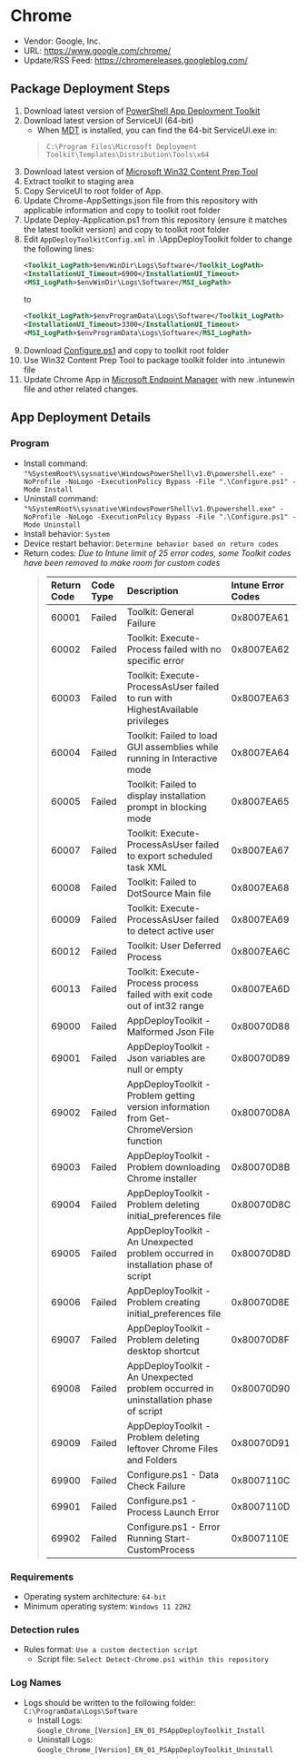 # Chrome

  - Vendor: Google, Inc.
  - URL: https://www.google.com/chrome/
  - Update/RSS Feed: https://chromereleases.googleblog.com/

## Package Deployment Steps
1. Download latest version of [PowerShell App Deployment Toolkit](https://github.com/PSAppDeployToolkit/PSAppDeployToolkit/releases)
2. Download latest version of ServiceUI (64-bit)
   - When [MDT](https://aka.ms/mdtdownload) is installed, you can find the 64-bit ServiceUI.exe in:
   > `C:\Program Files\Microsoft Deployment Toolkit\Templates\Distribution\Tools\x64`
3. Download latest version of [Microsoft Win32 Content Prep Tool](https://github.com/microsoft/Microsoft-Win32-Content-Prep-Tool)
4. Extract toolkit to staging area
5. Copy ServiceUI to root folder of App.
6. Update Chrome-AppSettings.json file from this repository with applicable information and copy to toolkit root folder
7.  Update Deploy-Application.ps1 from this repository (ensure it matches the latest toolkit version) and copy to toolkit root folder
8.  Edit `AppDeployToolkitConfig.xml` in .\AppDeployToolkit folder to change the following lines:
    ```xml
    <Toolkit_LogPath>$envWinDir\Logs\Software</Toolkit_LogPath>
    <InstallationUI_Timeout>6900</InstallationUI_Timeout>
    <MSI_LogPath>$envWinDir\Logs\Software</MSI_LogPath>
    ```
    to
    ```xml
    <Toolkit_LogPath>$envProgramData\Logs\Software</Toolkit_LogPath>
    <InstallationUI_Timeout>3300</InstallationUI_Timeout>
    <MSI_LogPath>$envProgramData\Logs\Software</MSI_LogPath>
    ```
9.  Download [Configure.ps1](https://raw.githubusercontent.com/aentringer/intune-apps/main/Intune/Configure.ps1) and copy to toolkit root folder
10. Use Win32 Content Prep Tool to package toolkit folder into .intunewin file
11. Update Chrome App in [Microsoft Endpoint Manager](https://endpoint.microsoft.com) with new .intunewin file and other related changes.

## App Deployment Details

### Program
- Install command: `"%SystemRoot%\sysnative\WindowsPowerShell\v1.0\powershell.exe" -NoProfile -NoLogo -ExecutionPolicy Bypass -File ".\Configure.ps1" -Mode Install`
- Uninstall command: `"%SystemRoot%\sysnative\WindowsPowerShell\v1.0\powershell.exe" -NoProfile -NoLogo -ExecutionPolicy Bypass -File ".\Configure.ps1" -Mode Uninstall`
- Install behavior: `System`
- Device restart behavior: `Determine behavior based on return codes`
- Return codes:
  *Due to Intune limit of 25 error codes, some Toolkit codes have been removed to make room for custom codes*
  > | Return Code    | Code Type    | Description                                                                            | Intune Error Codes|
  > | :------------- | :----------- | :--------------------------------------------------------------------------------------|:------------------|
  > | 60001          | Failed       | Toolkit: General Failure                                                               | 0x8007EA61        |
  > | 60002          | Failed       | Toolkit: Execute-Process failed with no specific error                                 | 0x8007EA62        |
  > | 60003          | Failed       | Toolkit: Execute-ProcessAsUser failed to run with HighestAvailable privileges          | 0x8007EA63        |
  > | 60004          | Failed       | Toolkit: Failed to load GUI assemblies while running in Interactive mode               | 0x8007EA64        |
  > | 60005          | Failed       | Toolkit: Failed to display installation prompt in blocking mode                        | 0x8007EA65        |
  > | 60007          | Failed       | Toolkit: Execute-ProcessAsUser failed to export scheduled task XML                     | 0x8007EA67        |
  > | 60008          | Failed       | Toolkit: Failed to DotSource Main file                                                 | 0x8007EA68        |
  > | 60009          | Failed       | Toolkit: Execute-ProcessAsUser failed to detect active user                            | 0x8007EA69        |
  > | 60012          | Failed       | Toolkit: User Deferred Process                                                         | 0x8007EA6C        |
  > | 60013          | Failed       | Toolkit: Execute-Process process failed with exit code out of int32 range              | 0x8007EA6D        |
  > | 69000          | Failed       | AppDeployToolkit - Malformed Json File                                                 | 0x80070D88        |
  > | 69001          | Failed       | AppDeployToolkit - Json variables are null or empty                                    | 0x80070D89        |
  > | 69002          | Failed       | AppDeployToolkit - Problem getting version information from Get-ChromeVersion function | 0x80070D8A        |
  > | 69003          | Failed       | AppDeployToolkit - Problem downloading Chrome installer                                | 0x80070D8B        |
  > | 69004          | Failed       | AppDeployToolkit - Problem deleting initial_preferences file                           | 0x80070D8C        |
  > | 69005          | Failed       | AppDeployToolkit - An Unexpected problem occurred in installation phase of script      | 0x80070D8D        |
  > | 69006          | Failed       | AppDeployToolkit - Problem creating initial_preferences file                           | 0x80070D8E        |
  > | 69007          | Failed       | AppDeployToolkit - Problem deleting desktop shortcut                                   | 0x80070D8F        |
  > | 69008          | Failed       | AppDeployToolkit - An Unexpected problem occurred in uninstallation phase of script    | 0x80070D90        |
  > | 69009          | Failed       | AppDeployToolkit - Problem deleting leftover Chrome Files and Folders                  | 0x80070D91        |
  > | 69900          | Failed       | Configure.ps1 - Data Check Failure                                                     | 0x8007110C        |
  > | 69901          | Failed       | Configure.ps1 - Process Launch Error                                                   | 0x8007110D        |
  > | 69902          | Failed       | Configure.ps1 - Error Running Start-CustomProcess                                      | 0x8007110E        |

### Requirements
- Operating system architecture: `64-bit`
- Minimum operating system: `Windows 11 22H2`

### Detection rules
- Rules format: `Use a custom dectection script`
  - Script file: `Select Detect-Chrome.ps1 within this repository`

### Log Names
- Logs should be written to the following folder: `C:\ProgramData\Logs\Software`
  - Install Logs: `Google_Chrome_[Version]_EN_01_PSAppDeployToolkit_Install`
  - Uninstall Logs: `Google_Chrome_[Version]_EN_01_PSAppDeployToolkit_Uninstall`
